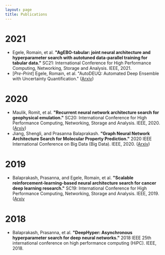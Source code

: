 ```yaml
---
layout: page
title: Publications
---
```


# 2021

* Egele, Romain, et al. **"AgEBO-tabular: joint neural architecture and hyperparameter search with autotuned data-parallel training for tabular data."** SC21: International Conference for High Performance Computing, Networking, Storage and Analysis. IEEE, 2021.
* [*Pre-Print*] Egele, Romain, et al. "AutoDEUQ: Automated Deep Ensemble with Uncertainty Quantification." ([Arxiv](https://arxiv.org/pdf/2110.13511.pdf))

# 2020

* Maulik, Romit, et al. **"Recurrent neural network architecture search for geophysical emulation."** SC20: International Conference for High Performance Computing, Networking, Storage and Analysis. IEEE, 2020. ([Arxiv](https://arxiv.org/pdf/2004.10928.pdf))
* Jiang, Shengli, and Prasanna Balaprakash. **"Graph Neural Network Architecture Search for Molecular Property Prediction."** 2020 IEEE International Conference on Big Data (Big Data). IEEE, 2020. ([Arxiv](https://arxiv.org/pdf/2008.12187.pdf))

# 2019

* Balaprakash, Prasanna, and Egele, Romain, et al. **"Scalable reinforcement-learning-based neural architecture search for cancer deep learning research."** SC19: International Conference for High Performance Computing, Networking, Storage and Analysis. IEEE, 2019. ([Arxiv](https://arxiv.org/pdf/1909.00311.pdf])

# 2018

* Balaprakash, Prasanna, et al. **"DeepHyper: Asynchronous hyperparameter search for deep neural networks."** 2018 IEEE 25th international conference on high performance computing (HiPC). IEEE, 2018.

